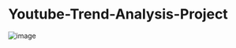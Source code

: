 # Youtube-Trend-Analysis-Project

![image](https://user-images.githubusercontent.com/84823612/125897210-900298df-226d-455c-bb5b-94124bf54cce.png)
